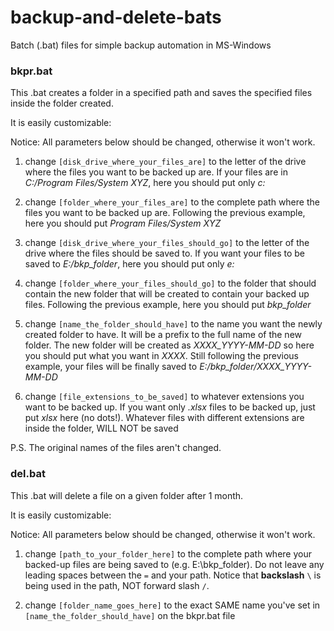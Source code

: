 # backup-and-delete-bats
Batch (.bat) files for simple backup automation in MS-Windows


### bkpr.bat
This .bat creates a folder in a specified path and saves the specified files inside the folder created.

It is easily customizable:

Notice: All parameters below should be changed, otherwise it won't work.

1. change `[disk_drive_where_your_files_are]` to the letter of the drive where the files you want to be backed up are. If your files are in *C:/Program Files/System XYZ*, here you should put only *c:*

2. change `[folder_where_your_files_are]` to the complete path where the files you want to be backed up are. Following the previous example, here you should put *Program Files/System XYZ*

3. change `[disk_drive_where_your_files_should_go]` to the letter of the drive where the files should be saved to. If you want your files to be saved to *E:/bkp_folder*, here you should put only *e:*

4. change `[folder_where_your_files_should_go]` to the folder that should contain the new folder that will be created to contain your backed up files. Following the previous example, here you should put *bkp_folder*

5. change `[name_the_folder_should_have]` to the name you want the newly created folder to have. It will be a prefix to the full name of the new folder. The new folder will be created as *XXXX_YYYY-MM-DD* so here you should put what you want in *XXXX*. Still following the previous example, your files will be finally saved to *E:/bkp_folder/XXXX_YYYY-MM-DD*

6. change `[file_extensions_to_be_saved]` to whatever extensions you want to be backed up. If you want only *.xlsx* files to be backed up, just put *xlsx* here (no dots!). Whatever files with different extensions are inside the folder, WILL NOT be saved

P.S. The original names of the files aren't changed.

### del.bat
This .bat will delete a file on a given folder after 1 month.


It is easily customizable:

Notice: All parameters below should be changed, otherwise it won't work.

1. change `[path_to_your_folder_here]` to the complete path where your backed-up files are being saved to (e.g. E:\bkp_folder). Do not leave any leading spaces between the `=` and your path. Notice that **backslash** `\` is being used in the path, NOT forward slash `/`.

2. change `[folder_name_goes_here]` to the exact SAME name you've set in `[name_the_folder_should_have]` on the bkpr.bat file

